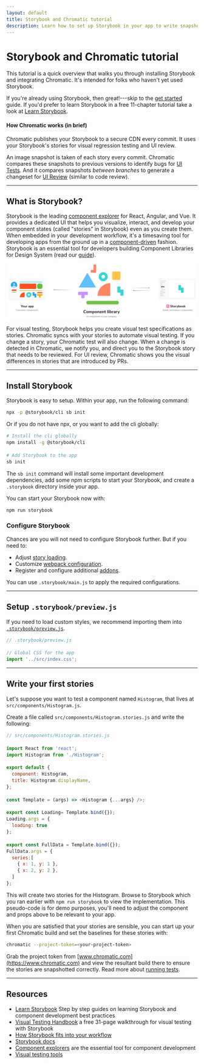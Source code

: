 ```yaml
---
layout: default
title: Storybook and Chromatic tutorial
description: Learn how to set up Storybook in your app to write snapshot specifications
---
```


# Storybook and Chromatic tutorial

This tutorial is a quick overview that walks you through installing Storybook and integrating Chromatic. It's intended for folks who haven't yet used Storybook.

If you're already using Storybook, then great!---skip to the [get started](/docs/) guide. If you'd prefer to learn Storybook in a free 11-chapter tutorial take a look at [Learn Storybook](https://www.learnstorybook.com/intro-to-storybook/).

#### How Chromatic works (in brief)

Chromatic publishes your Storybook to a secure CDN every commit. It uses your Storybook's stories for visual regression testing and UI review.

An image snapshot is taken of each story every commit. Chromatic compares these snapshots to previous versions to identify bugs for [UI Tests](test). And it compares snapshots _between branches_ to generate a changeset for [UI Review](review) (similar to code review).

---

## What is Storybook?

Storybook is the leading [component explorer](https://blog.hichroma.com/the-crucial-tool-for-modern-frontend-engineers-fb849b06187a) for React, Angular, and Vue. It provides a dedicated UI that helps you visualize, interact, and develop your component states (called "stories" in Storybook) even as you create them. When embedded in your development workflow, it's a timesaving tool for developing apps from the ground up in a [component-driven](https://www.componentdriven.org/) fashion. Storybook is an essential tool for developers building Component Libraries for Design System (read our [guide](https://www.learnstorybook.com/design-systems-for-developers/)).

![Storybook](img/storybook-relationship.jpg)

For visual testing, Storybook helps you create visual test specifications as stories. Chromatic syncs with your stories to automate visual testing. If you change a story, your Chromatic test will also change. When a change is detected in Chromatic, we notify you, and direct you to the Storybook story that needs to be reviewed. For UI review, Chromatic shows you the visual differences in stories that are introduced by PRs.

---

## Install Storybook

Storybook is easy to setup. Within your app, run the following command:

```bash
npx -p @storybook/cli sb init

```

Or if you do not have npx, or you want to add the cli globally:

```bash
# Install the cli globally
npm install -g @storybook/cli

# Add Storybook to the app
sb init
```

The `sb init` command will install some important development dependencies, add some npm scripts to start your Storybook, and create a `.storybook` directory inside your app.

You can start your Storybook now with:

```bash
npm run storybook
```

### Configure Storybook

Chances are you will not need to configure Storybook further. But if you need to:

- Adjust [story loading](https://storybook.js.org/docs/react/configure/overview#configure-story-loading).
- Customize [webpack configuration](https://storybook.js.org/docs/react/configure/webpack#extending-storybooks-webpack-config).
- Register and configure additional [addons](https://storybook.js.org/docs/react/configure/storybook-addons).

You can use `.storybook/main.js` to apply the required configurations.

---

## Setup `.storybook/preview.js`

If you need to load custom styles, we recommend importing them into [`.storybook/preview.js`](https://storybook.js.org/docs/react/configure/overview#configure-story-rendering).

```javascript
// .storybook/preview.js

// Global CSS for the app
import '../src/index.css';
```

---

## Write your first stories

Let's suppose you want to test a component named `Histogram`, that lives at `src/components/Histogram.js`.

Create a file called `src/components/Histogram.stories.js` and write the following:

```js
// src/components/Histogram.stories.js

import React from 'react';
import Histogram from './Histogram';

export default {
  component: Histogram,
  title: Histogram.displayName,
};

const Template = (args) => <Histogram {...args} />;

export const Loading= Template.bind({});
Loading.args = {
  loading: true
};

export const FullData = Template.bind({});
FullData.args = {
  series:[
    { x: 1, y: 1 },
    { x: 2, y: 2 },
  ]
};
```

This will create two stories for the Histogram. Browse to Storybook which you ran earlier with `npm run storybook` to view the implementation. This pseudo-code is for demo purposes, you'll need to adjust the component and props above to be relevant to your app.

When you are satisfied that your stories are sensible, you can start up your first Chromatic build and set the baselines for these stories with:

```bash
chromatic --project-token=<your-project-token>
```

Grab the project token from [www.chromatic.com](https://www.chromatic.com) and view the resultant build there to ensure the stories are snapshotted correctly. Read more about [running tests](test).

---

## Resources

- [Learn Storybook](https://learnstorybook.com) Step by step guides on learning Storybook and component development best practices
- [Visual Testing Handbook](https://www.learnstorybook.com/visual-testing-handbook/) a free 31-page walkthrough for visual testing with Storybook
- [How Storybook fits into your workflow](https://blog.hichroma.com/component-driven-development-ce1109d56c8e)
- [Storybook docs](https://storybook.js.org/docs/react/get-started/introduction)
- [Component explorers](https://blog.hichroma.com/the-crucial-tool-for-modern-frontend-engineers-fb849b06187a) are the essential tool for component development
- [Visual testing tools](https://www.chromatic.com/choose/visual-testing)
